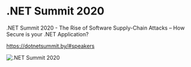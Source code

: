 # .NET Summit 2020 
.NET Summit 2020 - The Rise of Software Supply-Chain Attacks – How Secure is your .NET Application?

https://dotnetsummit.by/#speakers

![.NET Summit 2020](https://static.tildacdn.com/tild3763-6431-4030-b238-376436346265/ONline.svg)
